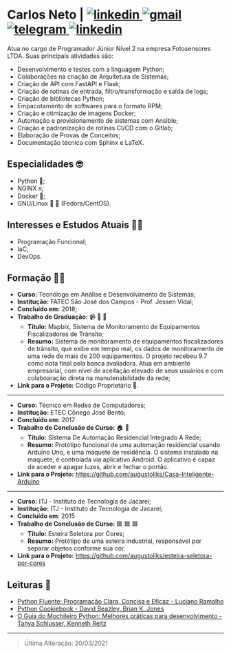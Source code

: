 # Carlos Neto | <a href="https://github.com/augustoliks/cv-latex/raw/main/cv-dev-carlos-augusto-santos-neto.pd" target="_blank"> <img alt="linkedin" src="https://img.shields.io/badge/Curriculum Vitae-0077B5?style=for-the-badge&logoColor=green"> </a> <a href="mailto:carlos.neto.dev@gmail.com" target="_blank"> <img alt="gmail" src="https://img.shields.io/badge/Gmail-D14836?style=for-the-badge&logo=gmail&logoColor=white"> </a> <a href="https://t.me/augusto_liks" target="_blank"> <img alt="telegram" src="https://img.shields.io/badge/Telegram-2CA5E0?style=for-the-badge&logo=telegram&logoColor=white"> </a> <a href="https://www.linkedin.com/in/c-neto/" target="_blank"> <img alt="linkedin" src="https://img.shields.io/badge/LinkedIn-0077B5?style=for-the-badge&logo=linkedin&logoColor=white"> </a>

Atua no cargo de Programador Júnior Nível 2 na empresa Fotosensores LTDA. Suas principais atividades são: 

- Desenvolvimento e testes com a linguagem Python;
- Colaborações na criação de Arquitetura de Sistemas;
- Criação de API com FastAPI e Flask;
- Criação de rotinas de entrada, filtro/transformação e saída de logs;
- Criação de bibliotecas Python;
- Empacotamento de softwares para o formato RPM;
- Criação e otimização de imagens Docker;
- Automação e provisionamento de sistemas com Ansible;
- Criação e padronização de rotinas CI/CD com o Gitlab;
- Elaboração de Provas de Conceitos;
- Documentação técnica com Sphinx e LaTeX.

## Especialidades :nerd_face:	

- Python :snake:;
- NGINX :on:;
- Docker :whale2:;
- GNU/Linux :penguin: :tophat: (Fedora/CentOS).

## Interesses e Estudos Atuais :man_technologist:

- Programação Funcional;
- IaC;
- DevOps.

## Formação :man_student:	

- __Curso:__ Tecnólogo em Análise e Desenvolvimento de Sistemas;
- __Institução:__ FATEC São José dos Campos - Prof. Jessen Vidal;
- __Concluído em:__ 2018;
- __Trabalho de Graduação:__ :video_camera:	:rotating_light: :vertical_traffic_light:	
  - __Título:__ Mapbix, Sistema de Monitoramento de Equipamentos Fiscalizadores de Trânsito;
  - __Resumo:__ Sistema de monitoramento de equipamentos fiscalizadores de trânsito, que exibe em tempo real, os dados de monitoramento de uma rede de mais de 200 equipamentos. O projeto recebeu 9.7 como nota final pela banca avaliadora. Atua em ambiente empresarial, com nível de aceitação elevado de seus usuários e com colaboaração direta na manutenabilidade da rede;
- __Link para o Projeto:__ Código Proprietário :no_entry_sign:.

--- 

- __Curso:__ Técnico em Redes de Computadores;
- __Institução:__ ETEC Cônego José Bento;
- __Concluído em:__ 2017
- __Trabalho de Conclusão de Curso:__ :house:	:calling:
  - __Título:__ Sistema De Automação Residencial Integrado A Rede;
  - __Resumo:__  Protótipo funcional de uma automação residencial usando Arduino Uno, e uma maquete de residência. O sistema instalado na maquete, é controlada via aplicativo Android. O aplicativo é capaz de aceder e apagar luzes, abrir e fechar o portão.
- __Link para o Projeto:__ https://github.com/augustoliks/Casa-Inteligente-Arduino

---

- __Curso:__ ITJ - Instituto de Tecnologia de Jacareí;
- __Institução:__ ITJ - Instituto de Tecnologia de Jacareí;
- __Concluído em__: 2015
- __Trabalho de Conclusão de Curso:__ :red_square: :blue_square: :green_square:	
  - __Título:__ Esteira Seletora por Cores; 
  - __Resumo:__  Protótipo de uma esteira industrial, responsável por separar objetos conforme sua cor.
- __Link para o Projeto:__ https://github.com/augustoliks/esteira-seletora-por-cores

## Leituras :open_book:

- [Python Fluente: Programação Clara, Concisa e Eficaz - Luciano Ramalho](https://www.amazon.com.br/Python-Fluente-Programa%C3%A7%C3%A3o-Concisa-Eficaz/dp/857522462X#:~:text=O%20autor%20Luciano%20Ramalho%20apresenta,mais%20leg%C3%ADvel%20ao%20mesmo%20tempo.)
- [Python Cookiebook - David Beazley,
Brian K. Jones](https://books.google.com.br/books/about/Python_Cookbook.html?id=yhfdQgq8JF4C&redir_esc=y)
- [O Guia do Mochileiro Python: Melhores práticas para desenvolvimento - Tanya Schlusser, Kenneth Reitz](https://www.amazon.com.br/Guia-Mochileiro-Python-Melhores-desenvolvimento-ebook/dp/B07QMY2VPL)

---

> Última Alteração: 20/03/2021
